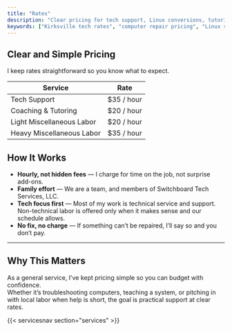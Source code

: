 ```yaml
---
title: "Rates"
description: "Clear pricing for tech support, Linux conversions, tutoring, and repair services in Kirksville. No hidden fees — no fix, no charge."
keywords: ["Kirksville tech rates", "computer repair pricing", "Linux support cost", "Switchboard Tech Services rates"]
---
```



## Clear and Simple Pricing

I keep rates straightforward so you know what to expect.  

| Service                  | Rate        |
|---------------------------|-------------|
| Tech Support              | $35 / hour  |
| Coaching & Tutoring       | $20 / hour  |
| Light Miscellaneous Labor | $20 / hour  |
| Heavy Miscellaneous Labor | $35 / hour  |

## How It Works

- **Hourly, not hidden fees** — I charge for time on the job, not surprise add-ons.  
- **Family effort** — We are a team, and members of Switchboard Tech Services, LLC. 
- **Tech focus first** — Most of my work is technical service and support. Non-technical labor is offered only when it makes sense and our schedule allows.  
- **No fix, no charge** — If something can’t be repaired, I’ll say so and you don’t pay.  

---

## Why This Matters

As a general service, I’ve kept pricing simple so you can budget with confidence.  
Whether it’s troubleshooting computers, teaching a system, or pitching in with local labor when help is short, the goal is practical support at clear rates.  

{{< servicesnav section="services" >}}